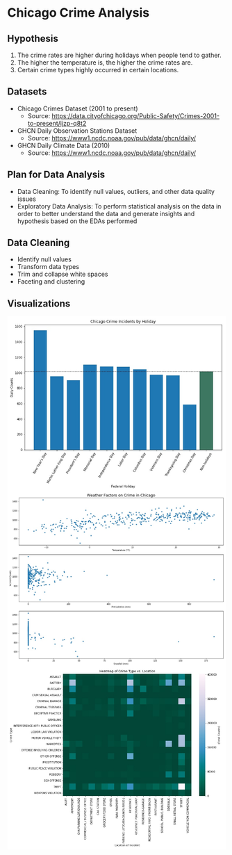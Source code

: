 # Chicago Crime Analysis

## Hypothesis
1) The crime rates are higher during holidays when people tend to gather.
2) The higher the temperature is, the higher the crime rates are.
3) Certain crime types highly occurred in certain locations.

## Datasets
- Chicago Crimes Dataset (2001 to present)
  - Source: https://data.cityofchicago.org/Public-Safety/Crimes-2001-to-present/ijzp-q8t2
- GHCN Daily Observation Stations Dataset
  - Source: https://www1.ncdc.noaa.gov/pub/data/ghcn/daily/
- GHCN Daily Climate Data (2010)
  - Source: https://www1.ncdc.noaa.gov/pub/data/ghcn/daily/

## Plan for Data Analysis
-	Data Cleaning: To identify null values, outliers, and other data quality issues
-	Exploratory Data Analysis: To perform statistical analysis on the data in order to better understand the data and generate insights and hypothesis based on the EDAs performed

## Data Cleaning
- Identify null values
- Transform data types
- Trim and collapse white spaces
- Faceting and clustering

## Visualizations
<img src="https://github.com/b02209015/chicago_crime_analysis/blob/master/byHoliday.jpg" align="middle">
<img src="https://github.com/b02209015/chicago_crime_analysis/blob/master/byWeather.jpg" align="middle">
<img src="https://github.com/b02209015/chicago_crime_analysis/blob/master/heatTypeLoc.jpg" align="middle">
